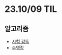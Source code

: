 # 23.10/09 TIL

## 알고리즘

- [시험 감독](<https://github.com/JinsuYeo/BOJ-Algorithm/blob/main/cpp/13458_%EC%8B%9C%ED%97%98%EA%B0%90%EB%8F%85(%EC%82%BC%EC%84%B1SW%EA%B8%B0%EC%B6%9C)>)
- [수영장](https://github.com/JinsuYeo/SWEA-Algorithm/blob/main/%EC%88%98%EC%98%81%EC%9E%A5)
